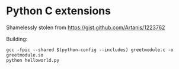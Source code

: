 # Python C extensions

Shamelessly stolen from https://gist.github.com/Artanis/1223762

Building:
```
gcc -fpic --shared $(python-config --includes) greetmodule.c -o greetmodule.so
python helloworld.py
```